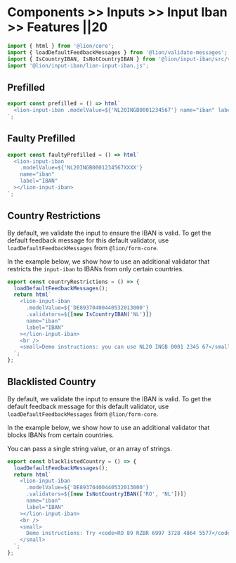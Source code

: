 # Components >> Inputs >> Input Iban >> Features ||20

```js script
import { html } from '@lion/core';
import { loadDefaultFeedbackMessages } from '@lion/validate-messages';
import { IsCountryIBAN, IsNotCountryIBAN } from '@lion/input-iban/src/validators.js';
import '@lion/input-iban/lion-input-iban.js';
```

## Prefilled

```js preview-story
export const prefilled = () => html`
  <lion-input-iban .modelValue=${'NL20INGB0001234567'} name="iban" label="IBAN"></lion-input-iban>
`;
```

## Faulty Prefilled

```js preview-story
export const faultyPrefilled = () => html`
  <lion-input-iban
    .modelValue=${'NL20INGB0001234567XXXX'}
    name="iban"
    label="IBAN"
  ></lion-input-iban>
`;
```

## Country Restrictions

By default, we validate the input to ensure the IBAN is valid.
To get the default feedback message for this default validator, use `loadDefaultFeedbackMessages` from `@lion/form-core`.

In the example below, we show how to use an additional validator that restricts the `input-iban` to IBANs from only certain countries.

```js preview-story
export const countryRestrictions = () => {
  loadDefaultFeedbackMessages();
  return html`
    <lion-input-iban
      .modelValue=${'DE89370400440532013000'}
      .validators=${[new IsCountryIBAN('NL')]}
      name="iban"
      label="IBAN"
    ></lion-input-iban>
    <br />
    <small>Demo instructions: you can use NL20 INGB 0001 2345 67</small>
  `;
};
```

## Blacklisted Country

By default, we validate the input to ensure the IBAN is valid.
To get the default feedback message for this default validator, use `loadDefaultFeedbackMessages` from `@lion/form-core`.

In the example below, we show how to use an additional validator that blocks IBANs from certain countries.

You can pass a single string value, or an array of strings.

```js preview-story
export const blacklistedCountry = () => {
  loadDefaultFeedbackMessages();
  return html`
    <lion-input-iban
      .modelValue=${'DE89370400440532013000'}
      .validators=${[new IsNotCountryIBAN(['RO', 'NL'])]}
      name="iban"
      label="IBAN"
    ></lion-input-iban>
    <br />
    <small>
      Demo instructions: Try <code>RO 89 RZBR 6997 3728 4864 5577</code> and watch it fail
    </small>
  `;
};
```
